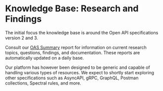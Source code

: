 # Knowledge Base: Research and Findings

The initial focus the knowledge base is around the Open API specifications version 2 and 3. 

Consult our [OAS Summary](../R/oas_summary.md) report for information on current research topics, questions, findings, and documentation. These reports are automatically updated on a daily base.

Our platform has however been designed to be generic and capable of handling various types of resources. We expect to shortly start exploring other specifications such as AsyncAPI, gRPC, GraphQL, Postman collections, Spectral rules, and more.

